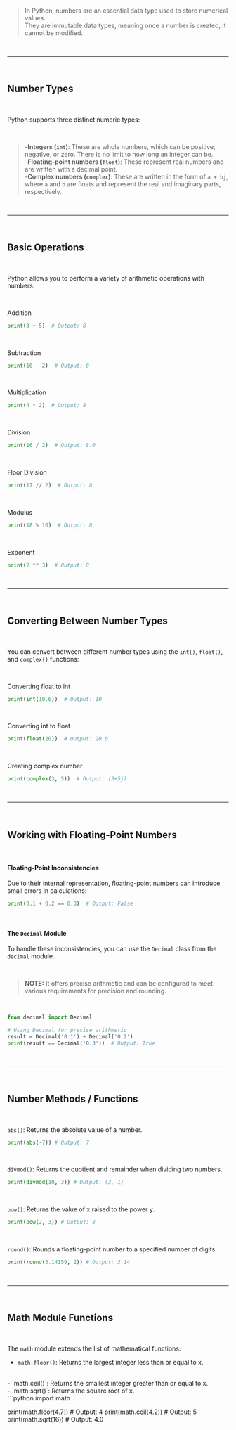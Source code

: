 <br>

> In Python, numbers are an essential data type used to store numerical values. 
> <br>
> They are immutable data types, meaning once a number is created, it cannot be modified.

<br>

---

<br>

## Number Types

<br>

Python supports three distinct numeric types:

<br>

> -**Integers (`int`)**: These are whole numbers, which can be positive, negative, or zero. There is no limit to how long an integer can be.
><br>
> -**Floating-point numbers (`float`)**: These represent real numbers and are written with a decimal point.
> <br>
> -**Complex numbers (`complex`)**: These are written in the form of `a + bj`, where `a` and `b` are floats and represent the real and imaginary parts, respectively.

<br>

---

<br>

## Basic Operations

<br>

Python allows you to perform a variety of arithmetic operations with numbers:

<br>

Addition
```python
print(3 + 5)  # Output: 8
```

<br>

Subtraction
```python
print(10 - 2)  # Output: 8
```

<br>

Multiplication
```python
print(4 * 2)  # Output: 8
```

<br>

Division
```python
print(16 / 2)  # Output: 8.0
```

<br>

Floor Division
```python
print(17 // 2)  # Output: 8
```

<br>

Modulus
```python
print(18 % 10)  # Output: 8
```

<br>

Exponent
```python
print(2 ** 3)  # Output: 8
```

<br>

---

<br>

## Converting Between Number Types

<br>

You can convert between different number types using the `int()`, `float()`, and `complex()` functions:

<br>

Converting float to int
```python
print(int(10.6))  # Output: 10
```

<br>

Converting int to float
```python
print(float(20))  # Output: 20.0
```

<br>

Creating complex number
```python
print(complex(3, 5))  # Output: (3+5j)
```

<br>

---

<br>

## Working with Floating-Point Numbers

<br>

#### Floating-Point Inconsistencies

Due to their internal representation, floating-point numbers can introduce small errors in calculations:

```python
print(0.1 + 0.2 == 0.3)  # Output: False
```

<br>

#### The `Decimal` Module

To handle these inconsistencies, you can use the `Decimal` class from the `decimal` module.

<br>

> **NOTE:** It offers precise arithmetic and can be configured to meet various requirements for precision and rounding.

<br>

```python
from decimal import Decimal

# Using Decimal for precise arithmetic
result = Decimal('0.1') + Decimal('0.2')
print(result == Decimal('0.3'))  # Output: True
```

<br>

---

<br>

## Number Methods / Functions

<br>

`abs()`: Returns the absolute value of a number.

```python
print(abs(-7)) # Output: 7
```

<br>

`divmod()`: Returns the quotient and remainder when dividing two numbers.

```python
print(divmod(10, 3)) # Output: (3, 1)
```

<br>

`pow()`: Returns the value of x raised to the power y.

```python
print(pow(2, 3)) # Output: 8
```

<br>

`round()`: Rounds a floating-point number to a specified number of digits.

```python
print(round(3.14159, 2)) # Output: 3.14
```

<br>

---

<br>

## Math Module Functions

<br>

The `math` module extends the list of mathematical functions:

- `math.floor()`: Returns the largest integer less than or equal to x.
<br>
- `math.ceil()`: Returns the smallest integer greater than or equal to x.
<br>
- `math.sqrt()`: Returns the square root of x.
<br>
```python
import math

print(math.floor(4.7))  # Output: 4
print(math.ceil(4.2))   # Output: 5
print(math.sqrt(16))    # Output: 4.0
```
